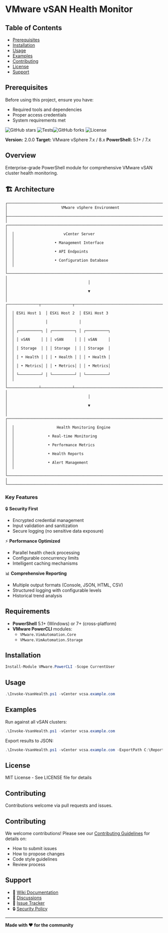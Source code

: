 # VMware vSAN Health Monitor

## Table of Contents
- [Prerequisites](#prerequisites)
- [Installation](#installation)
- [Usage](#usage)
- [Examples](#examples)
- [Contributing](#contributing)
- [License](#license)
- [Support](#support)

## Prerequisites

Before using this project, ensure you have:
- Required tools and dependencies
- Proper access credentials
- System requirements met


![GitHub stars](https://img.shields.io/github/stars/uldyssian-sh/vmware-vsan-health)
![Tests](https://github.com/uldyssian-sh/vmware-vsan-health/actions/workflows/test.yml/badge.svg)![GitHub forks](https://img.shields.io/github/forks/uldyssian-sh/vmware-vsan-health)
![License](https://img.shields.io/github/license/uldyssian-sh/vmware-vsan-health)

**Version:** 2.0.0
**Target:** VMware vSphere 7.x / 8.x
**PowerShell:** 5.1+ / 7.x

## Overview

Enterprise-grade PowerShell module for comprehensive VMware vSAN cluster health monitoring.

## 🏗️ Architecture

```
┌──────────────────────────────────────────────────────────────────────────────┐
│                        VMware vSphere Environment                           │
├──────────────────────────────────────────────────────────────────────────────┤
│  ┌────────────────────────────────────────────────────────────────────────┐  │
│  │                      vCenter Server                                   │  │
│  │                  • Management Interface                               │  │
│  │                  • API Endpoints                                      │  │
│  │                  • Configuration Database                             │  │
│  └────────────────────────────────────────────────────────────────────────┘  │
│                                    │                                        │
│                                    ▼                                        │
│  ┌──────────────┬──────────────┬──────────────────────────────────────────┐  │
│  │ ESXi Host 1  │ ESXi Host 2  │ ESXi Host 3                              │  │
│  │              │              │                                          │  │
│  │ ┌──────────┐ │ ┌──────────┐ │ ┌──────────┐                             │  │
│  │ │ vSAN     │ │ │ vSAN     │ │ │ vSAN     │                             │  │
│  │ │ Storage  │ │ │ Storage  │ │ │ Storage  │                             │  │
│  │ │ • Health │ │ │ • Health │ │ │ • Health │                             │  │
│  │ │ • Metrics│ │ │ • Metrics│ │ │ • Metrics│                             │  │
│  │ └──────────┘ │ └──────────┘ │ └──────────┘                             │  │
│  └──────────────┴──────────────┴──────────────────────────────────────────┘  │
│                                    │                                        │
│                                    ▼                                        │
│  ┌────────────────────────────────────────────────────────────────────────┐  │
│  │                   Health Monitoring Engine                            │  │
│  │               • Real-time Monitoring                                  │  │
│  │               • Performance Metrics                                   │  │
│  │               • Health Reports                                        │  │
│  │               • Alert Management                                      │  │
│  └────────────────────────────────────────────────────────────────────────┘  │
└──────────────────────────────────────────────────────────────────────────────┘
```

### Key Features

🔒 **Security First**
- Encrypted credential management
- Input validation and sanitization
- Secure logging (no sensitive data exposure)

⚡ **Performance Optimized**
- Parallel health check processing
- Configurable concurrency limits
- Intelligent caching mechanisms

📊 **Comprehensive Reporting**
- Multiple output formats (Console, JSON, HTML, CSV)
- Structured logging with configurable levels
- Historical trend analysis

## Requirements

- **PowerShell** 5.1+ (Windows) or 7+ (cross-platform)
- **VMware PowerCLI** modules:
  - `VMware.VimAutomation.Core`
  - `VMware.VimAutomation.Storage`

## Installation

```powershell
Install-Module VMware.PowerCLI -Scope CurrentUser
```

## Usage

```powershell
.\Invoke-VsanHealth.ps1 -vCenter vcsa.example.com
```

## Examples

Run against all vSAN clusters:
```powershell
.\Invoke-VsanHealth.ps1 -vCenter vcsa.example.com
```

Export results to JSON:
```powershell
.\Invoke-VsanHealth.ps1 -vCenter vcsa.example.com -ExportPath C:\Reports\vsan-health.json
```

## License

MIT License - See LICENSE file for details

## Contributing

Contributions welcome via pull requests and issues.

## Contributing

We welcome contributions! Please see our [Contributing Guidelines](CONTRIBUTING.md) for details on:
- How to submit issues
- How to propose changes
- Code style guidelines
- Review process

## Support

- 📖 [Wiki Documentation](../../wiki)
- 💬 [Discussions](../../discussions)
- 🐛 [Issue Tracker](../../issues)
- 🔒 [Security Policy](SECURITY.md)

---
**Made with ❤️ for the community**
